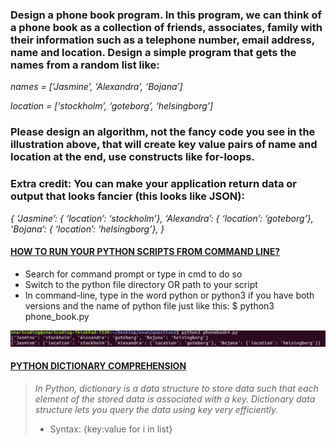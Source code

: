 
### Design a phone book program. In this program, we can think of a phone book as a collection of friends, associates, family with their information such as a telephone number, email address, name and location. Design a simple program that gets the names from a random list like:
_names = [‘Jasmine’, ‘Alexandra’, ‘Bojana’]_

_location = [‘stockholm’, ‘goteborg’, ‘helsingborg’]_
### Please design an algorithm, not the fancy code you see in the illustration above, that will create key value pairs of name and location at the end, use constructs like for-loops.
### Extra credit: You can make your application return data or output that looks fancier (this looks like JSON):
_{
‘Jasmine’: { ‘location’: ‘stockholm’},
‘Alexandra’: { ‘location’: ‘goteborg’},
‘Bojana’: { ‘location’: ‘helsingborg’},
}_
#### [HOW TO RUN YOUR PYTHON SCRIPTS FROM COMMAND LINE?](https://docs.python.org/3/faq/windows.html)
* Search for command prompt or type in cmd to do so
* Switch to the python file directory OR path to your script
* In command-line, type in the word python or python3 if you have both versions and the name of python file just like this: $ python3 phone_book.py

![Run Python Script](https://github.com/MishiCodes/Python/blob/master/Python%20Dictionary/Screenshot%20from%202019-12-05%2016-30-59.png)

#### [PYTHON DICTIONARY COMPREHENSION](https://cmdlinetips.com/2018/01/5-examples-using-dict-comprehension/)
> _In Python, dictionary is a data structure to store data such that each element of the stored data is associated with a key. Dictionary data structure lets you query the data using key very efficiently._
> * Syntax: {key:value for i in list}
